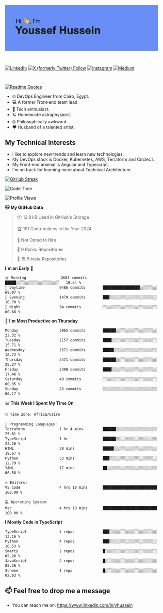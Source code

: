 [![Youssef's GitHub Banner](./assets/youssef-hussein.png)](https://github.com/yorki404)

</br>

[![LinkedIn](https://img.shields.io/badge/linkedin-%230077B5.svg?style=for-the-badge&logo=linkedin&logoColor=white)](https://www.linkedin.com/in/yhussein/)
[![X (formerly Twitter) Follow](https://img.shields.io/twitter/follow/devqik_?style=for-the-badge&logo=X&logoColor=White&labelColor=White)](https://twitter.com/devqik_)
[![Instagram](https://img.shields.io/badge/devqik-E4405F?style=for-the-badge&logo=Instagram&logoColor=white)](https://instagram.com/devqik)
[![Medium](https://img.shields.io/badge/Medium-12100E?style=for-the-badge&logo=medium&logoColor=white)](https://medium.com/@devqik)

</br>

[![Readme Quotes](https://quotes-github-readme.vercel.app/api?type=horizontal&theme=dark)](https://github.com/piyushsuthar/github-readme-quotes)

- :nerd_face: DevOps Engineer from Cairo, Egypt.
- :computer: A former Front-end team lead.
- :satellite: Tech enthusiast.
- :ringed_planet: Homemade astrophysicist.
- :roll_eyes: Philosophically awkward.
- :heart: Husband of a talented artist.

## My Technical Interests

- I like to explore new trends and learn new technologies.
- My DevOps stack is Docker, Kubernetes, AWS, Terraform and CircleCI.
- My Front-end arsenal is Angular and Typescript.
- I'm on track for learning more about Technical Architecture.

[![GitHub Streak](https://streak-stats.demolab.com/?user=devqik&theme=dark)](https://git.io/streak-stats)

<!--START_SECTION:waka-->
![Code Time](http://img.shields.io/badge/Code%20Time-707%20hrs%2019%20mins-blue)

![Profile Views](http://img.shields.io/badge/Profile%20Views-0-blue)

**🐱 My GitHub Data** 

> 📦 13.8 kB Used in GitHub's Storage 
 > 
> 🏆 191 Contributions in the Year 2024
 > 
> 🚫 Not Opted to Hire
 > 
> 📜 9 Public Repositories 
 > 
> 🔑 15 Private Repositories 
 > 
**I'm an Early 🐤** 

```text
🌞 Morning                2683 commits        █████░░░░░░░░░░░░░░░░░░░░   19.54 % 
🌆 Daytime                9486 commits        █████████████████░░░░░░░░   69.07 % 
🌃 Evening                1470 commits        ███░░░░░░░░░░░░░░░░░░░░░░   10.70 % 
🌙 Night                  94 commits          ░░░░░░░░░░░░░░░░░░░░░░░░░   00.68 % 
```
📅 **I'm Most Productive on Thursday** 

```text
Monday                   3065 commits        ██████░░░░░░░░░░░░░░░░░░░   22.32 % 
Tuesday                  2157 commits        ████░░░░░░░░░░░░░░░░░░░░░   15.71 % 
Wednesday                2571 commits        █████░░░░░░░░░░░░░░░░░░░░   18.72 % 
Thursday                 3471 commits        ██████░░░░░░░░░░░░░░░░░░░   25.27 % 
Friday                   2398 commits        ████░░░░░░░░░░░░░░░░░░░░░   17.46 % 
Saturday                 48 commits          ░░░░░░░░░░░░░░░░░░░░░░░░░   00.35 % 
Sunday                   23 commits          ░░░░░░░░░░░░░░░░░░░░░░░░░   00.17 % 
```


📊 **This Week I Spent My Time On** 

```text
🕑︎ Time Zone: Africa/Cairo

💬 Programming Languages: 
Terraform                1 hr 4 mins         ██████░░░░░░░░░░░░░░░░░░░   25.01 % 
TypeScript               1 hr                ██████░░░░░░░░░░░░░░░░░░░   23.26 % 
HTML                     50 mins             █████░░░░░░░░░░░░░░░░░░░░   19.67 % 
Python                   33 mins             ███░░░░░░░░░░░░░░░░░░░░░░   12.79 % 
YAML                     17 mins             ██░░░░░░░░░░░░░░░░░░░░░░░   06.58 % 

🔥 Editors: 
VS Code                  4 hrs 18 mins       █████████████████████████   100.00 % 

💻 Operating System: 
Mac                      4 hrs 18 mins       █████████████████████████   100.00 % 
```

**I Mostly Code in TypeScript** 

```text
TypeScript               5 repos             ███░░░░░░░░░░░░░░░░░░░░░░   13.16 % 
Python                   4 repos             ███░░░░░░░░░░░░░░░░░░░░░░   10.53 % 
Smarty                   2 repos             █░░░░░░░░░░░░░░░░░░░░░░░░   05.26 % 
JavaScript               2 repos             █░░░░░░░░░░░░░░░░░░░░░░░░   05.26 % 
Scheme                   1 repo              █░░░░░░░░░░░░░░░░░░░░░░░░   02.63 % 
```




<!--END_SECTION:waka-->

## 📫 Feel free to drop me a message
- You can reach me on: https://www.linkedin.com/in/yhussein
